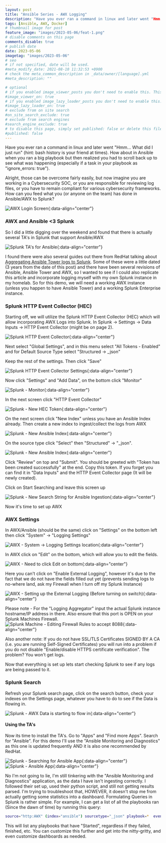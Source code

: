 ```yaml
---
layout: post
title: "Ansible Series - AWX Logging"
description: "Have you ever ran a command in linux and later went "Hmm... What did I just run" "
tags: [Ansible, AWX, Docker]
# thumbnail image for post
feature_image: "images/2023-05-06/feat-1.png"
# disable comments on this page
comments_disable: true
# publish date
date: 2023-05-06 
imagetag: "images/2023-05-06"
# seo
# if not specified, date will be used.
#meta_modify_date: 2021-08-10 11:32:53 +0900
# check the meta_common_description in _data/owner/[language].yml
#meta_description: ""

# optional
# if you enabled image_viewer_posts you don't need to enable this. This is only if image_viewer_posts = false
#image_viewer_on: true
# if you enabled image_lazy_loader_posts you don't need to enable this. This is only if image_lazy_loader_posts = false
#image_lazy_loader_on: true
# exclude from on site search
#on_site_search_exclude: true
# exclude from search engines
#search_engine_exclude: true
# to disable this page, simply set published: false or delete this file
#published: false
---
```



Have you ever ran a command in linux and later went "Hmm... What did I just run" (hint: bash history is your friend at times). How about in Ansible when you ran a big playbook but then realized you had to scroll back up to see what was happening (especially if a task in your playbook as "ignore_errors: true").
<!--more-->
Alright, those can be overcome fairly easily, but now imagine you are working in a Cybersecurity SOC, or you are responsible for reviewing log files, or you have to remain compliant for various cybersecurity frameworks. How can you feed what you (or anyone on the team) has done in Ansible/AWX to Splunk?

![AWX Login Screen]({{page.imagetag}}/1.png){:data-align="center"}

### AWX and Ansible <3 Splunk
So I did a little digging over the weekend and found that there is actually several TA's in Splunk that support Ansible/AWX


![Splunk TA's for Ansible]({{page.imagetag}}/2.png){:data-align="center"}

I found there were also several guides out there from RedHat talking about [Aggregating Ansible Tower logs to Splunk](https://www.redhat.com/sysadmin/ansible-logs-splunk). Some of these were a little dated (3 years from the date of this post) and there have been several revisions of Ansible, Ansible Tower and AWX, so I wanted to see if I could also replicate this article and incorporate logging myself with my own Splunk instance in my homelab. So for this demo, we will need a working AWX instance (unless you happen to have Ansible Tower) and a working Splunk Enterprise instance.

### Splunk HTTP Event Collector (HEC)

Starting off, we will utilize the Splunk HTTP Event Collector (HEC) which will allow incorporating AWX Logs into Splunk. In Splunk -> Settings -> Data Inputs -> HTTP Event Collector (might be on page 2).

![Splunk HTTP Event Collector]({{page.imagetag}}/3.png){:data-align="center"}

Next select "Global Settings", and in this menu select "All Tokens - Enabled" and for Default Source Type select "Structured -> _json"

Keep the rest of the settings. Then click "Save"

![Splunk HTTP Event Collector Settings]({{page.imagetag}}/4.png){:data-align="center"}

Now click "Settings" and "Add Data", on the bottom click "Monitor"

![Splunk - Monitor ]({{page.imagetag}}/5.png){:data-align="center"}

In the next screen click "HTTP Event Collector"

![Splunk - New HEC Token ]({{page.imagetag}}/6.png){:data-align="center"}

On the next screen click "New Index" unless you have an Ansible Index already. Then create a new index to ingest/collect the logs from AWX

![Splunk - New Ansible Index ]({{page.imagetag}}/7.png){:data-align="center"}

On the source type click "Select" then "Structured" -> "_json".

![Splunk - New Ansible Index ]({{page.imagetag}}/8.png){:data-align="center"}


Click "Review" on top and "Submit". You should be greeted with "Token has been created successfully" at the end. Copy this token. If you forget you can find it in "Data Inputs" and the HTTP Event Collector page (It will be newly created).

Click on Start Searching and leave this screen up

![Splunk - New Search String for Ansible Ingestion ]({{page.imagetag}}/9.png){:data-align="center"}

Now it's time to set up AWX

### AWX Settings

In AWX/Ansible (should be the same) click on "Settings" on the bottom left then click "System" -> "Logging Settings"

![AWX - System -> Logging Settings location]({{page.imagetag}}/10.png){:data-align="center"}

In AWX click on "Edit" on the bottom, which will allow you to edit the fields.

![AWX - Need to click Edit on bottom]({{page.imagetag}}/11.png){:data-align="center"}

Here you can't click on "Enable External Logging", however it's due to the fact that we do not have the fields filled out yet (prevents sending logs to no-where land, ask my Firewall when I turn off my Splunk Instance)

![AWX - Setting up the External Logging (Before turning on switch)]({{page.imagetag}}/12.png){:data-align="center"}

Please note - For the "Logging Aggregator" input the actual Splunk instance hostname/IP address in there. Also ensure that this port is OPEN on your Splunk Machines Firewall.
![Splunk Machine - Editing Firewall Rules to accept 8088]({{page.imagetag}}/13.png){:data-align="center"}

Also another note: If you do not have SSL/TLS Certificates SIGNED BY A CA (i.e. you are running Self-Signed Certificates) you will run into a problem if you do not disable "Enable/disable HTTPS certificate verification". The problem? You won't get logs.

Now that everything is set up lets start checking Splunk to see if any logs are being passed to it.


### Splunk Search

Refresh your Splunk search page, click on the search button, check your indexes on the Settings page, whatever you have to do to see if the Data is flowing in.

![Splunk - AWX Data is starting to flow in]({{page.imagetag}}/13.png){:data-align="center"}


#### Using the TA's

Now its time to install the TA's. Go to "Apps" and "Find more Apps". Search for "Ansible". For this demo I'll use the "Ansible Monitoring and Diagnostics" as this one is updated frequently AND it is also one recommended by RedHat.

![Splunk - Searching for Ansible App]({{page.imagetag}}/14.png){:data-align="center"}
![Splunk - Ansible App]({{page.imagetag}}/15.png){:data-align="center"}

No I'm not going to lie, I'm still tinkering with the "Ansible Monitoring and Diagnostics" application, as the data I have isn't ingesting correctly. I followed their set up, used their python script, and still not getting results parsed. I'm trying to troubleshoot that, HOWEVER, it doesn't stop me from actually getting some statistics into a dashboard. Formulating Queries in Splunk is rather simple. For example, I can get a list of all the playbooks ran (Since the dawn of time) by running this query:

```bash
source="http:AWX" (index="ansible") sourcetype="_json" playbook=*  event=playbook_on_task_start
```
This will list any playbooks that have "Started", regardless if they failed, finished, etc. You can customize this further and get into the nitty-gritty, and even customize dashboards as needed.



